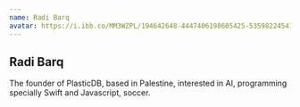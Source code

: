 ```yaml
---
name: Radi Barq
avatar: https://i.ibb.co/MM3WZPL/194642648-4447406198605425-535982245418300244-n.jpg
---
```


## Radi Barq
The founder of PlasticDB, based in Palestine, interested in AI, programming specially Swift and Javascript, soccer.
